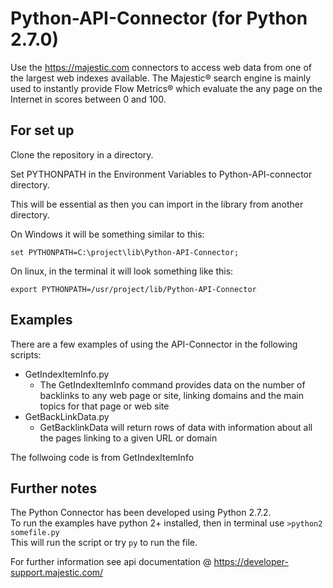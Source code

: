 Python-API-Connector (for Python 2.7.0)
====================

Use the https://majestic.com connectors to access web data from one of the largest web indexes available. 
The Majestic® search engine is mainly used to instantly provide Flow Metrics® which evaluate the any page on the Internet in scores between 0 and 100.
 

For set up
---------------
Clone the repository in a directory. 

Set PYTHONPATH in the Environment Variables to Python-API-connector directory. 

This will be essential as then you can import in the library from another directory.

On Windows it will be something similar to this:
```
set PYTHONPATH=C:\project\lib\Python-API-Connector;
```
On linux, in the terminal it will look something like this: 
```
export PYTHONPATH=/usr/project/lib/Python-API-Connector
```
Examples
-------------
There are a few examples of using the API-Connector in the following scripts:

* GetIndexItemInfo.py 
  * The GetIndexItemInfo command provides data on the number of backlinks to any web page or site, linking domains and the main topics for that page or web site
* GetBackLinkData.py 
  * GetBacklinkData will return rows of data with information about all the pages linking to a given URL or domain
  
The follwoing code is from GetIndexItemInfo


Further notes  
------------------
The Python Connector has been developed using Python 2.7.2.\
To run the examples have python 2+ installed, then in terminal use ```>python2 somefile.py```  
This will run the script or try ```py``` to run the file.



For further information see api documentation @ https://developer-support.majestic.com/



